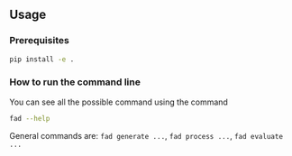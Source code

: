 ## Usage

### Prerequisites

```bash
pip install -e .
```

### How to run the command line

You can see all the possible command using the command 
```bash
fad --help
```
General commands are: `fad generate ...`, `fad process ...`, `fad evaluate ...`
